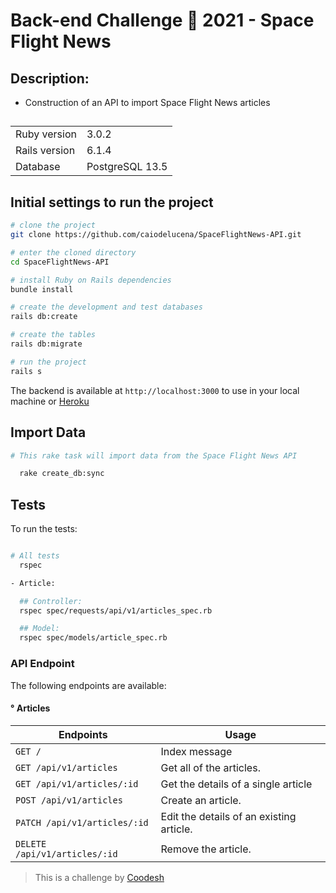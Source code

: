 # Back-end Challenge 🏅 2021 - Space Flight News

## Description:
 - Construction of an API to import Space Flight News articles




##
<table>
  <tr>
    <td>Ruby version</td>
    <td>
      3.0.2
    </td>
  </tr>
  <tr>
    <td>Rails version</td>
    <td>
      6.1.4
    </td>
  </tr>
  <tr>
    <td>Database</td>
    <td>
      PostgreSQL 13.5
    </td>
  </tr>
</table>


## Initial settings to run the project

```bash
# clone the project
git clone https://github.com/caiodelucena/SpaceFlightNews-API.git

# enter the cloned directory
cd SpaceFlightNews-API

# install Ruby on Rails dependencies
bundle install 

# create the development and test databases
rails db:create

# create the tables
rails db:migrate

# run the project
rails s
```

The backend is available at `http://localhost:3000` to use in your local machine or [Heroku](https://space-news-api.herokuapp.com/)

## Import Data

```bash
# This rake task will import data from the Space Flight News API

  rake create_db:sync
```
## Tests

To run the tests:

```bash

# All tests
  rspec
```

```bash
- Article:

  ## Controller:
  rspec spec/requests/api/v1/articles_spec.rb

  ## Model:
  rspec spec/models/article_spec.rb
```

### API Endpoint

The following endpoints are available:
####  ° Articles 
| Endpoints                   | Usage                                     | 
| --------------------------- | ----------------------------------------- | 
| `GET /`                      | Index message
| `GET /api/v1/articles`           | Get all of the articles.                    |
| `GET /api/v1/articles/:id`       | Get the details of a single article        |
| `POST /api/v1/articles`          | Create an article.                           | 
| `PATCH /api/v1/articles/:id`       | Edit the details of an existing article.     | 
| `DELETE /api/v1/articles/:id`    | Remove the article.                      |  
                   




>  This is a challenge by [Coodesh](https://coodesh.com/)
